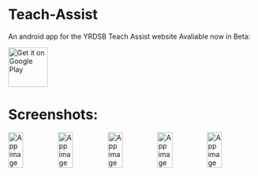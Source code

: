 # Teach-Assist
An android app for the YRDSB Teach Assist website
Avaliable now in Beta:

<a href='https://play.google.com/store/apps/details?id=com.teachassist.teachassist&pcampaignid=MKT-Other-global-all-co-prtnr-py-PartBadge-Mar2515-1'><img alt='Get it on Google Play' src='https://play.google.com/intl/en_us/badges/images/generic/en_badge_web_generic.png' height="80px"/></a>

# Screenshots:

<div style="display:flex;">
<img alt="App image" src="https://lh3.googleusercontent.com/M8E5ZW3So9Hyh-jzLcgsmWJBTJyuQIqfg4QJ9D0ryPHW13HgfdhdSG__qjgQtqMarw=w1536-h674-rw" width="30%">
<img alt="App image" src="https://lh3.googleusercontent.com/813Etg6zh4EdS_UNm4wDWtQ-S_kX5VWMjNSAOwGacBGGTcBuvZAa4VBEB8Hgvp_d2aI=w1536-h674-rw" width="30%">
  <img alt="App image" src="https://lh3.googleusercontent.com/iWilLl9FW_1JFknIJmy_BtYjXXOuWMv1kYx1o-ng22FbDD-SNBhfscakEA5d_SHThw=w1536-h674-rw" width="30%">
  <img alt="App image" src="https://lh3.googleusercontent.com/0wQL4IBzWOd2HRTBEzUs7G8VisXInSHKP7cbQUjfQf0ztMO_d-0IaiA_xXi9Gm5RgNVe=w1536-h674-rw" width="30%">
  <img alt="App image" src="https://lh3.googleusercontent.com/M8E5ZW3So9Hyh-jzLcgsmWJBTJyuQIqfg4QJ9D0ryPHW13HgfdhdSG__qjgQtqMarw=w1536-h674-rw" width="30%">
</div>

